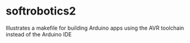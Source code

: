 # softrobotics2
Illustrates a makefile for building Arduino apps using the AVR toolchain instead of the Arduino IDE

